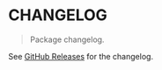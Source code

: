 # CHANGELOG

> Package changelog.

See [GitHub Releases](https://github.com/stdlib-js/assert-has-function-name-support/releases) for the changelog.